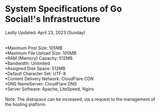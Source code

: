 # System Specifications of Go Social!'s Infrastructure
Lastly Updated: April 23, 2023 (Sunday)
<br>
<br>
<br>
•Maximum Post Size: 105MB
<br>
•Maximum File Upload Size: 100MB
<br>
•RAM (Memory) Capacity: 512MB
<br>
•Bandwidth: Unlimited
<br>
•Assigned Disk Space: 512MB
<br>
•Default Character Set: UTF-8
<br>
•Content Delivery Network: CloudFlare CDN
<br>
•DNS NameServer: CloudFlare DNS
<br>
•Server Software: Apache, LiteSpeed, Nginx
<br>
<br>
Note: The diskspace can be increased, via a request to the management of the hosting platform.
